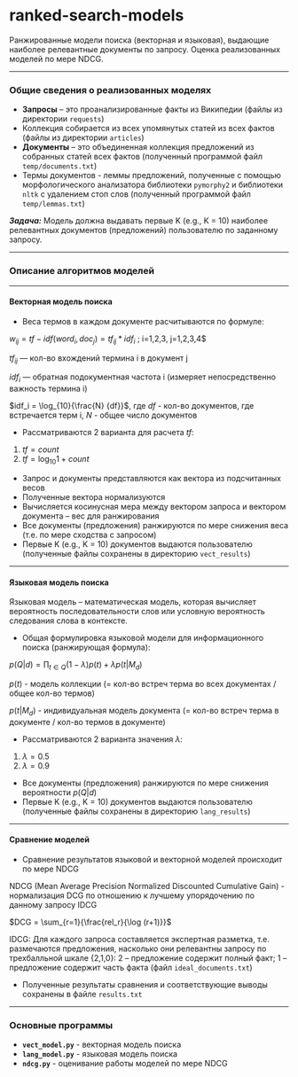 # ranked-search-models
Ранжированные модели поиска (векторная и языковая), выдающие наиболее релевантные документы по запросу. Оценка реализованных моделей по мере NDCG.

---
### Общие сведения о реализованных моделях
- **Запросы** – это проанализированные факты из Википедии (файлы из директории `requests`)
- Коллекция собирается из всех упомянутых статей из всех фактов (файлы из директории `articles`)
- **Документы** – это объединенная коллекция предложений из собранных статей всех фактов (полученный программой файл `temp/documents.txt`)
- Термы документов - леммы предложений, полученные с помощью морфологического анализатора библиотеки `pymorphy2` и библиотеки `nltk` с удалением стоп слов (полученный программой файл `temp/lemmas.txt`)

**_Задача:_** Модель должна выдавать первые K (e.g., K = 10) наиболее релевантных документов (предложений) пользователю по заданному запросу. 

---
### Описание алгоритмов моделей
---
#### Векторная модель поиска
- Веса термов в каждом документе расчитываются по формуле:

$w_{ij} = tf-idf(word_i, doc_j) = tf_{ij} * idf_i$ ; i=1,2,3, j=1,2,3,4$

$tf_{ij}$ — кол-во вхождений термина i в документ j

$idf_i$ — обратная подокументная частота i (измеряет непосредственно важность термина i)

$idf_i = \log_{10}{\frac{N} {df}}$,  где $df$ - кол-во документов, где встречается терм i, $N$ - общее число документов

- Рассматриваются 2 варианта для расчета $tf$:
1) $tf = count$
2) $tf = \log_{10} {1+count}$

- Запрос и документы представляются как вектора из подсчитанных весов
- Полученные вектора нормализуются
- Вычисляется косинусная мера между вектором запроса и вектором документа – вес для ранжирования
- Все документы (предложения) ранжируются по мере снижения веса (т.е. по мере сходства с запросом)
- Первые K (e.g., K = 10) документов выдаются пользователю (полученные файлы сохранены в директорию `vect_results`)

---
#### Языковая модель поиска
Языковая модель – математическая модель, которая вычисляет вероятность последовательности слов или условную вероятность следования слова в контексте.

- Общая формулировка языковой модели для информационного поиска (ранжирующая формула):

$p(Q | d) = \prod_{t \in Q} {(1-\lambda) p(t) + \lambda p(t | M_d)}$

$p(t)$ - модель коллекции (= кол-во встреч терма во всех документах / общее кол-во термов)

$p(t | M_d)$ - индивидуальная модель документа (= кол-во встреч терма в документе / кол-во термов в документе)

- Рассматриваются 2 варианта значения $\lambda$:
1) $\lambda = 0.5$
2) $\lambda = 0.9$

- Все документы (предложения) ранжируются по мере снижения вероятности $p(Q | d)$
- Первые K (e.g., K = 10) документов выдаются пользователю (полученные файлы сохранены в директорию `lang_results`)

---
#### Сравнение моделей
- Сравнение результатов языковой и векторной моделей происходит по мере NDCG

NDCG (Mean Average Precision Normalized Discounted Cumulative Gain) - нормализация DCG по отношению к лучшему упорядочению по данному запросу IDCG

$DCG = \sum_{r=1}{\frac{rel_r}{\log (r+1)}}$

IDCG: Для каждого запроса составляется экспертная разметка, т.е. размечаются предложения, насколько они релевантны запросу по трехбалльной шкале {2,1,0}: 2 – предложение содержит полный факт; 1 – предложение содержит часть факта (файл `ideal_documents.txt`)
- Полученные результаты сравнения и соответствующие выводы сохранены в файле `results.txt`

---
### Основные программы
- **`vect_model.py`** - векторная модель поиска
- **`lang_model.py`** - языковая модель поиска
- **`ndcg.py`** - оценивание работы моделей по мере NDCG
